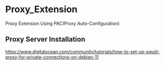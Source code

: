 # Proxy_Extension
Proxy Extension Using PAC(Proxy Auto-Configuration)

## Proxy Server Installation
https://www.digitalocean.com/community/tutorials/how-to-set-up-squid-proxy-for-private-connections-on-debian-11